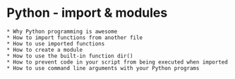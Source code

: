 # Python - import & modules #

	* Why Python programming is awesome
	* How to import functions from another file
	* How to use imported functions
	* How to create a module
	* How to use the built-in function dir()
	* How to prevent code in your script from being executed when imported
	* How to use command line arguments with your Python programs
